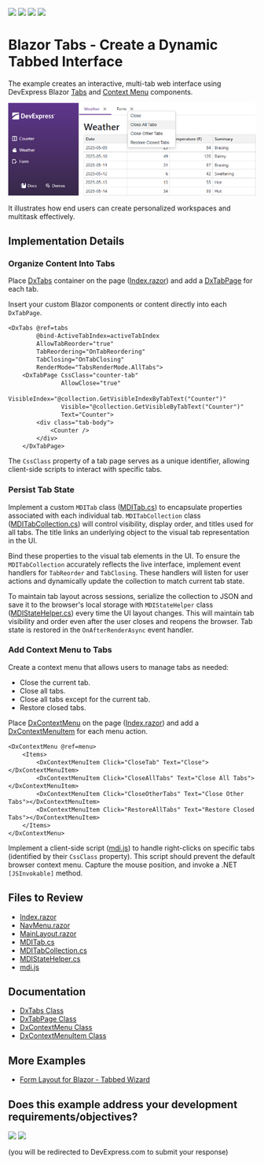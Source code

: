 <!-- default badges list -->
![](https://img.shields.io/endpoint?url=https://codecentral.devexpress.com/api/v1/VersionRange/955986368/24.2.1%2B)
[![](https://img.shields.io/badge/Open_in_DevExpress_Support_Center-FF7200?style=flat-square&logo=DevExpress&logoColor=white)](https://supportcenter.devexpress.com/ticket/details/T1288385)
[![](https://img.shields.io/badge/📖_How_to_use_DevExpress_Examples-e9f6fc?style=flat-square)](https://docs.devexpress.com/GeneralInformation/403183)
[![](https://img.shields.io/badge/💬_Leave_Feedback-feecdd?style=flat-square)](#does-this-example-address-your-development-requirementsobjectives)
<!-- default badges end -->
# Blazor Tabs - Create a Dynamic Tabbed Interface

The example creates an interactive, multi-tab web interface using DevExpress Blazor [Tabs](https://docs.devexpress.com/Blazor/405074/components/layout/tabs) and [Context Menu](https://docs.devexpress.com/Blazor/405060/components/navigation-controls/context-menu) components.

![Multi-Tab UI](images/blazor-tabbed-ui.png)

It illustrates how end users can create personalized workspaces and multitask effectively.

## Implementation Details

### Organize Content Into Tabs

Place [DxTabs](https://docs.devexpress.com/Blazor/DevExpress.Blazor.DxTabs) container on the page ([Index.razor](CS/DxBlazorApplication1/Components/Pages/Index.razor)) and add a [DxTabPage](https://docs.devexpress.com/Blazor/DevExpress.Blazor.DxTabPage) for each tab.

Insert your custom Blazor components or content directly into each `DxTabPage`.

```razor
<DxTabs @ref=tabs
        @bind-ActiveTabIndex=activeTabIndex
        AllowTabReorder="true"
        TabReordering="OnTabReordering"
        TabClosing="OnTabClosing"
        RenderMode="TabsRenderMode.AllTabs">
    <DxTabPage CssClass="counter-tab"
               AllowClose="true"
               VisibleIndex="@collection.GetVisibleIndexByTabText("Counter")"
               Visible="@collection.GetVisibleByTabText("Counter")"
               Text="Counter">
        <div class="tab-body">
            <Counter />
        </div>
    </DxTabPage>
```

The `CssClass` property of a tab page serves as a unique identifier, allowing client-side scripts to interact with specific tabs.

### Persist Tab State

Implement a custom `MDITab` class ([MDITab.cs](CS/DxBlazorApplication1/Components/MDI/MDITab.cs)) to encapsulate properties associated with each individual tab. `MDITabCollection` class ([MDITabCollection.cs](CS/DxBlazorApplication1/Components/MDI/MDITabCollection.cs)) will control visibility, display order, and titles used for all tabs. The title links an underlying object to the visual tab representation in the UI.

Bind these properties to the visual tab elements in the UI. To ensure the `MDITabCollection` accurately reflects the live interface, implement event handlers for `TabReorder` and `TabClosing`. These handlers will listen for user actions and dynamically update the collection to match current tab state.

To maintain tab layout across sessions, serialize the collection to JSON and save it to the browser's local storage with `MDIStateHelper` class ([MDIStateHelper.cs](CS/DxBlazorApplication1/Components/MDI/MDIStateHelper.cs)) every time the UI layout changes. This will maintain tab visibility and order even after the user closes and reopens the browser. Tab state is restored in the `OnAfterRenderAsync` event handler.

### Add Context Menu to Tabs

Create a context menu that allows users to manage tabs as needed:

- Close the current tab.
- Close all tabs.
- Close all tabs except for the current tab.
- Restore closed tabs.

Place [DxContextMenu](https://docs.devexpress.com/Blazor/DevExpress.Blazor.DxContextMenu) on the page ([Index.razor](CS/DxBlazorApplication1/Components/Pages/Index.razor)) and add a [DxContextMenuItem](https://docs.devexpress.com/Blazor/DevExpress.Blazor.DxContextMenuItem) for each menu action.

```razor
<DxContextMenu @ref=menu>
    <Items>
        <DxContextMenuItem Click="CloseTab" Text="Close"></DxContextMenuItem>
        <DxContextMenuItem Click="CloseAllTabs" Text="Close All Tabs"></DxContextMenuItem>
        <DxContextMenuItem Click="CloseOtherTabs" Text="Close Other Tabs"></DxContextMenuItem>
        <DxContextMenuItem Click="RestoreAllTabs" Text="Restore Closed Tabs"></DxContextMenuItem>
    </Items>
</DxContextMenu>
```

Implement a client-side script ([mdi.js](CS/DxBlazorApplication1/wwwroot/js/mdi.js)) to handle right-clicks on specific tabs (identified by their `CssClass` property). This script should prevent the default browser context menu. Capture the mouse position, and invoke a .NET `[JSInvokable]` method.

## Files to Review

- [Index.razor](CS/DxBlazorApplication1/Components/Pages/Index.razor)
- [NavMenu.razor](CS/DxBlazorApplication1/Components/Layout/NavMenu.razor)
- [MainLayout.razor](CS/DxBlazorApplication1/Components/Layout/MainLayout.razor.css)
- [MDITab.cs](CS/DxBlazorApplication1/Components/MDI/MDITab.cs)
- [MDITabCollection.cs](CS/DxBlazorApplication1/Components/MDI/MDITabCollection.cs)
- [MDIStateHelper.cs](CS/DxBlazorApplication1/Components/MDI/MDIStateHelper.cs)
- [mdi.js](CS/DxBlazorApplication1/wwwroot/js/mdi.js)

## Documentation

- [DxTabs Class](https://docs.devexpress.com/Blazor/DevExpress.Blazor.DxTabs)
- [DxTabPage Class](https://docs.devexpress.com/Blazor/DevExpress.Blazor.DxTabPage)
- [DxContextMenu Class](https://docs.devexpress.com/Blazor/DevExpress.Blazor.DxContextMenu)
- [DxContextMenuItem Class](https://docs.devexpress.com/Blazor/DevExpress.Blazor.DxContextMenuItem)

## More Examples

- [Form Layout for Blazor - Tabbed Wizard](https://github.com/DevExpress-Examples/Form-Layout-for-Blazor-Tabbed-Wizard)

<!-- feedback -->
## Does this example address your development requirements/objectives?

[<img src="https://www.devexpress.com/support/examples/i/yes-button.svg"/>](https://www.devexpress.com/support/examples/survey.xml?utm_source=github&utm_campaign=blazor-multi-tab-ui&~~~was_helpful=yes) [<img src="https://www.devexpress.com/support/examples/i/no-button.svg"/>](https://www.devexpress.com/support/examples/survey.xml?utm_source=github&utm_campaign=blazor-multi-tab-ui&~~~was_helpful=no)

(you will be redirected to DevExpress.com to submit your response)
<!-- feedback end -->

